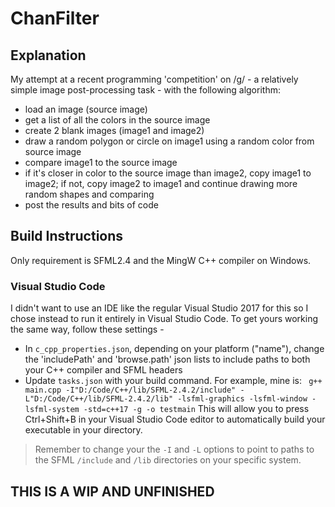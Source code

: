 # ChanFilter

## Explanation
My attempt at a recent programming 'competition' on /g/ - a relatively simple image post-processing task - with the following algorithm:

- load an image (source image)
- get a list of all the colors in the source image
- create 2 blank images (image1 and image2)
- draw a random polygon or circle on image1 using a random color from source image
- compare image1 to the source image
- if it's closer in color to the source image than image2, copy image1 to image2; if not, copy image2 to image1 and continue drawing more random shapes and comparing
- post the results and bits of code

## Build Instructions

Only requirement is SFML2.4 and the MingW C++ compiler on Windows.

### Visual Studio Code

I didn't want to use an IDE like the regular Visual Studio 2017 for this so I chose instead to run it entirely in Visual Studio Code.
To get yours working the same way, follow these settings -

* In `c_cpp_properties.json`, depending on your platform ("name"), change the 'includePath' and 'browse.path' json lists to include paths to both your C++ compiler and SFML headers
* Update `tasks.json` with your build command. For example, mine is:
` g++ main.cpp -I"D:/Code/C++/lib/SFML-2.4.2/include" -L"D:/Code/C++/lib/SFML-2.4.2/lib" -lsfml-graphics -lsfml-window -lsfml-system -std=c++17 -g -o testmain`
This will allow you to press Ctrl+Shift+B in your Visual Studio Code editor to automatically build your executable in your directory.
> Remember to change your the `-I` and `-L` options to point to paths to the SFML `/include` and `/lib` directories on your specific system.

## THIS IS A WIP AND UNFINISHED